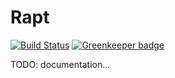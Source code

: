 # Rapt

[![Build Status](https://travis-ci.org/Leeds-eBooks/pure-render-callback-component.svg?branch=master)](https://travis-ci.org/Leeds-eBooks/pure-render-callback-component)
[![Greenkeeper badge](https://badges.greenkeeper.io/Leeds-eBooks/pure-render-callback-component.svg)](https://greenkeeper.io/)

TODO: documentation...
